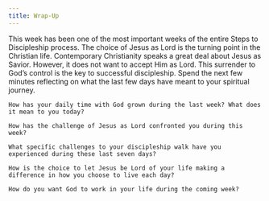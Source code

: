 ```yaml
---
title: Wrap-Up
---
```


This week has been one of the most important weeks of the entire Steps to Discipleship process. The choice of Jesus as Lord is the turning point in the Christian life. Contemporary Christianity speaks a great deal about Jesus as Savior. However, it does not want to accept Him as Lord. This surrender to God’s control is the key to successful discipleship. Spend the next few minutes reflecting on what the last few days have meant to your spiritual journey.

`How has your daily time with God grown during the last week? What does it mean to you today?`

`How has the challenge of Jesus as Lord confronted you during this week?`

`What specific challenges to your discipleship walk have you experienced during these last seven days?`

`How is the choice to let Jesus be Lord of your life making a difference in how you choose to live each day?`

`How do you want God to work in your life during the coming week?`